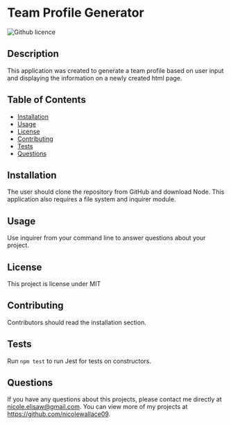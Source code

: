 # Team Profile Generator 
![Github licence](http://img.shields.io/badge/license-MIT-blue.svg)

## Description 
This application was created to generate a team profile based on user input  and displaying the information on a newly created html page.  
 
## Table of Contents
* [Installation](#installation)
* [Usage](#usage)
* [License](#license)
* [Contributing](#contributing)
* [Tests](#tests)
* [Questions](#questions)

## Installation 
The user should clone the repository from GitHub and download Node. This application also requires a file system and inquirer module.  

## Usage 
Use inquirer from your command line to answer questions about your project.

## License 
This project is license under MIT

## Contributing 
Contributors should read the installation section. 

## Tests
Run `npm test` to run Jest for tests on constructors. 

## Questions
If you have any questions about this projects, please contact me directly at nicole.elisaw@gmail.com. You can view more of my projects at https://github.com/nicolewallace09.